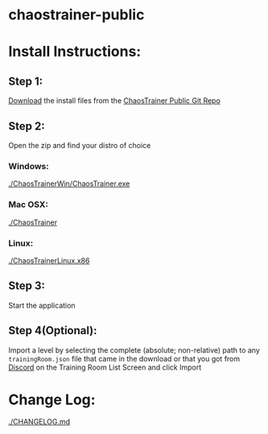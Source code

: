 # chaostrainer-public

# Install Instructions:

## Step 1:

[Download](https://github.com/schematical/chaostrainer-public/archive/master.zip) the install files from the [ChaosTrainer Public Git Repo](https://github.com/schematical/chaostrainer-public/)


## Step 2:
Open the zip and find your distro of choice
### Windows:
[./ChaosTrainerWin/ChaosTrainer.exe](./ChaosTrainerWin/ChaosTrainer.exe)

### Mac OSX:
[./ChaosTrainer](./ChaosTrainer)

### Linux:
[./ChaosTrainerLinux.x86](ChaosTrainerLinux.x86)


## Step 3:
Start the application

## Step 4(Optional):
Import a level by selecting the complete (absolute; non-relative) path to any `trainingRoom.json` file that came in the download or that you got from [Discord](https://discord.gg/FeeZ8Ke) on the Training Room List Screen and click Import




# Change Log:
[./CHANGELOG.md](./CHANGELOG.md)
